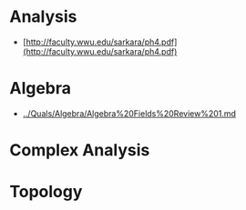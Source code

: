 # Analysis

- [http://faculty.wwu.edu/sarkara/ph4.pdf](http://faculty.wwu.edu/sarkara/ph4.pdf)

# Algebra

- [../Quals/Algebra/Algebra%20Fields%20Review%201.md](../Projects/Quals/Algebra/Algebra%20Fields%20Review%201.md)

# Complex Analysis

# Topology